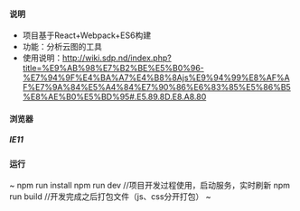 #### 说明
- 项目基于React+Webpack+ES6构建
- 功能：分析云图的工具
- 使用说明：http://wiki.sdp.nd/index.php?title=%E9%AB%98%E7%B2%BE%E5%B0%96-%E7%94%9F%E4%BA%A7%E4%B8%8Ajs%E9%94%99%E8%AF%AF%E7%9A%84%E5%A4%84%E7%90%86%E6%83%85%E5%86%B5%E8%AE%B0%E5%BD%95#.E5.89.8D.E8.A8.80
#### 浏览器
##### IE11
#### 运行
~
    npm run install
    npm run dev //项目开发过程使用，启动服务，实时刷新
    npm run build //开发完成之后打包文件（js、css分开打包）
~

